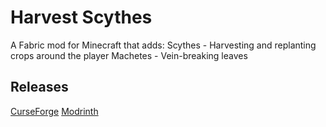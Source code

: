 # Harvest Scythes
A Fabric mod for Minecraft that adds:
Scythes - Harvesting and replanting crops around the player
Machetes - Vein-breaking leaves

## Releases
[CurseForge](https://www.curseforge.com/minecraft/mc-mods/harvest-scythes)
[Modrinth](https://modrinth.com/mod/harvest-scythes)

